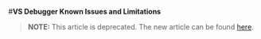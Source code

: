 <properties pageTitle="VS Debugger Known Issues and Limitations" 
  description="This is an article on bower tutorial"
  services=""
  documentationCenter=""
  authors="bursteg" />

#**VS Debugger Known Issues and Limitations**

> **NOTE:** This article is deprecated. The new article can be found [here](/articles/known-issues/known-issues-debugger.md).
